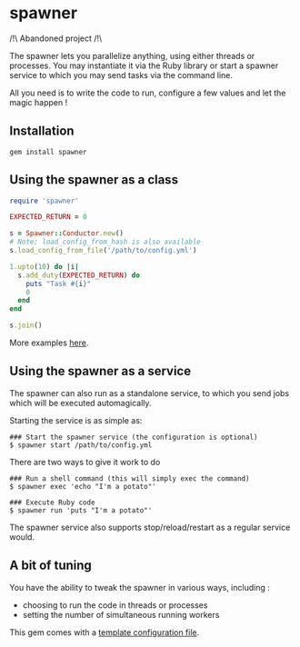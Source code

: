 spawner
=======
/!\ Abandoned project /!\

The spawner lets you parallelize anything, using either threads or processes.
You may instantiate it via the Ruby library or start a spawner service to
which you may send tasks via the command line.

All you need is to write the code to run, configure a few values and
let the magic happen !

Installation
------------
```
gem install spawner
```

Using the spawner as a class
----------------------------
```ruby
require 'spawner'

EXPECTED_RETURN = 0

s = Spawner::Conductor.new()
# Note: load_config_from_hash is also available
s.load_config_from_file('/path/to/config.yml')

1.upto(10) do |i|
  s.add_duty(EXPECTED_RETURN) do
    puts "Task #{i}"
    0
  end
end

s.join()
```

More examples [here](/examples).

Using the spawner as a service
------------------------------
The spawner can also run as a standalone service, to which you send jobs
which will be executed automagically.

Starting the service is as simple as:
```
### Start the spawner service (the configuration is optional)
$ spawner start /path/to/config.yml
```

There are two ways to give it work to do
```
### Run a shell command (this will simply exec the command)
$ spawner exec 'echo "I'm a potato"'

### Execute Ruby code
$ spawner run 'puts "I'm a potato"'
```

The spawner service also supports stop/reload/restart as a regular service
would.

A bit of tuning
---------------
You have the ability to tweak the spawner in various ways, including :
* choosing to run the code in threads or processes
* setting the number of simultaneous running workers

This gem comes with a [template configuration file](/etc/config.yml).
